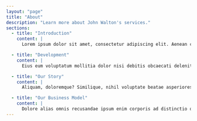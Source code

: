```yaml
---
layout: "page"
title: "About"
description: "Learn more about John Walton's services."
sections:
  - title: "Introduction"
    content: |
      Lorem ipsum dolor sit amet, consectetur adipiscing elit. Aenean commodo ligula eget dolor. Aenean massa.

  - title: "Development"
    content: |
      Eius eum voluptatum mollitia dolor nisi debitis obcaecati deleniti aperiam reprehenderit nulla eos.

  - title: "Our Story"
    content: |
      Aliquam, doloremque? Similique, nihil voluptate beatae asperiores fugiat quibusdam.

  - title: "Our Business Model"
    content: |
      Dolore alias omnis recusandae ipsum enim corporis ad distinctio quos, voluptas incidunt vitae nulla dolor aliquid.
---
```

